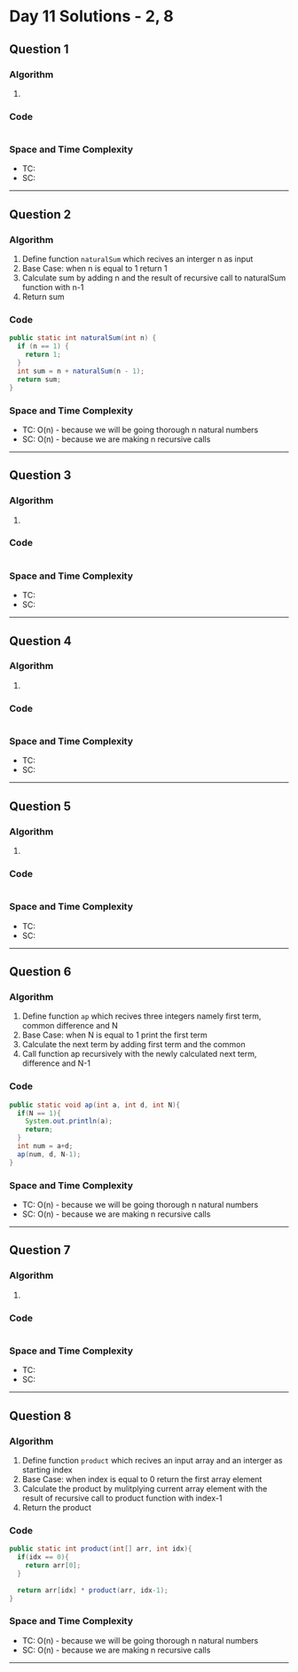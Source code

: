 # Day 11 Solutions - 2, 8

## Question 1

### Algorithm

1.

### Code

```java

```

### Space and Time Complexity

- TC:
- SC:

---

## Question 2

### Algorithm

1. Define function `naturalSum` which recives an interger n as input
2. Base Case: when n is equal to 1 return 1
3. Calculate sum by adding n and the result of recursive call to naturalSum function with n-1
4. Return sum

### Code

```java
public static int naturalSum(int n) {
  if (n == 1) {
    return 1;
  }
  int sum = n + naturalSum(n - 1);
  return sum;
}
```

### Space and Time Complexity

- TC: O(n) - because we will be going thorough n natural numbers
- SC: O(n) - because we are making n recursive calls

---

## Question 3

### Algorithm

1.

### Code

```java

```

### Space and Time Complexity

- TC:
- SC:

---

## Question 4

### Algorithm

1.

### Code

```java

```

### Space and Time Complexity

- TC:
- SC:

---

## Question 5

### Algorithm

1.

### Code

```java

```

### Space and Time Complexity

- TC:
- SC:

---

## Question 6

### Algorithm

1. Define function `ap` which recives three integers namely first term, common difference and N
2. Base Case: when N is equal to 1 print the first term
3. Calculate the next term by adding first term  and the common
4. Call function ap recursively with the newly calculated next term, difference and N-1

### Code

```java
public static void ap(int a, int d, int N){
  if(N == 1){
    System.out.println(a);
    return;
  }
  int num = a+d;
  ap(num, d, N-1);
}
```

### Space and Time Complexity

- TC: O(n) - because we will be going thorough n natural numbers
- SC: O(n) - because we are making n recursive calls

---

## Question 7

### Algorithm

1.

### Code

```java

```

### Space and Time Complexity

- TC:
- SC:

---

## Question 8

### Algorithm

1. Define function `product` which recives an input array and an interger as starting index
2. Base Case: when index is equal to 0 return the first array element
3. Calculate the product by mulitplying current array element with the result of recursive call to product function with index-1
4. Return the product

### Code

```java
public static int product(int[] arr, int idx){
  if(idx == 0){
    return arr[0];
  }
  
  return arr[idx] * product(arr, idx-1);
}
```

### Space and Time Complexity

- TC: O(n) - because we will be going thorough n natural numbers
- SC: O(n) - because we are making n recursive calls

---
